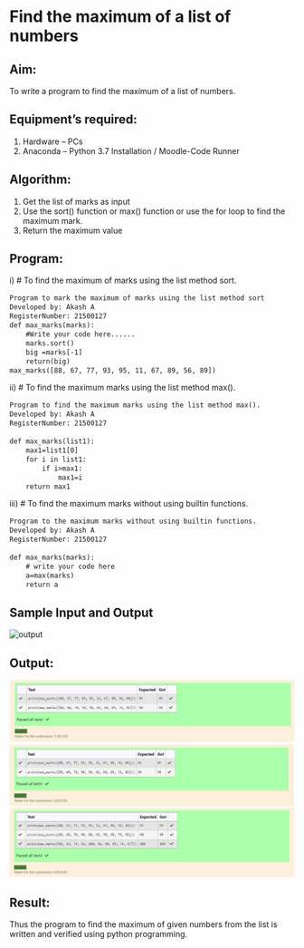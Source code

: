 # Find the maximum of a list of numbers
## Aim:
To write a program to find the maximum of a list of numbers.
## Equipment’s required:
1.	Hardware – PCs
2.	Anaconda – Python 3.7 Installation / Moodle-Code Runner
## Algorithm:
1.	Get the list of marks as input
2.	Use the sort() function or max() function or use the for loop to find the maximum mark.
3.	Return the maximum value
## Program:

i)	# To find the maximum of marks using the list method sort.
```
Program to mark the maximum of marks using the list method sort
Developed by: Akash A
RegisterNumber: 21500127
def max_marks(marks):
    #Write your code here......
    marks.sort()
    big =marks[-1]
    return(big)
max_marks([88, 67, 77, 93, 95, 11, 67, 89, 56, 89])
```

ii)	# To find the maximum marks using the list method max().
```
Program to find the maximum marks using the list method max().
Developed by: Akash A
RegisterNumber: 21500127

def max_marks(list1):
    max1=list1[0]
    for i in list1:
        if i>max1:
            max1=i
    return max1

```

iii) # To find the maximum marks without using builtin functions.
```
Program to the maximum marks without using builtin functions.
Developed by: Akash A
RegisterNumber: 21500127

def max_marks(marks):
    # write your code here
    a=max(marks)
    return a

```
## Sample Input and Output
![output](./img/max_marks1.jpg) 
 
## Output:
![output](max1.png) 
![output](max2.png) 
![output](max3.png)
## Result:
Thus the program to find the maximum of given numbers from the list is written and verified using python programming.
